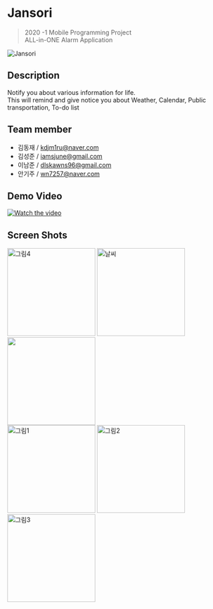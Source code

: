 # Jansori
> 2020 -1 Mobile Programming Project  
> ALL-in-ONE Alarm Application

![Jansori](https://user-images.githubusercontent.com/22260098/86214846-b3034780-bbb6-11ea-9d1b-701eaf27d6ba.png)

## Description
Notify you about various information for life.  
This will remind and give notice you about Weather, Calendar, Public transportation, To-do list  

## Team member
+ 김동재 / kdjm1ru@naver.com
+ 김성준 / iamsjune@gmail.com
+ 이남준 / dlskawns96@gmail.com
+ 안기주 / wn7257@naver.com

## Demo Video
[![Watch the video](https://img.youtube.com/vi/8X0_UyCTTdU/hqdefault.jpg)](https://youtu.be/8X0_UyCTTdU)

## Screen Shots
<div>
<img width="200" alt="그림4" src="https://user-images.githubusercontent.com/22260098/86215862-16da4000-bbb8-11ea-8b9f-10cfa6715012.png">
<img width="200" alt="날씨" src="https://user-images.githubusercontent.com/22260098/86214800-9a932d00-bbb6-11ea-9639-ee5add2b0e70.png">
<img width="200" alt="" src="https://user-images.githubusercontent.com/22260098/86214824-a5e65880-bbb6-11ea-8da2-1159d57e95bf.png">
</div>

<div>
<img width="200" alt="그림1" src="https://user-images.githubusercontent.com/22260098/86215846-12158c00-bbb8-11ea-9f81-a888e1e65b32.png">
<img width="200" alt="그림2" src="https://user-images.githubusercontent.com/22260098/86215856-15a91300-bbb8-11ea-865b-f6526ffb5e79.png">
<img width="200" alt="그림3" src="https://user-images.githubusercontent.com/22260098/86215858-1641a980-bbb8-11ea-8f30-c65a0a2466f9.png">
</div>
